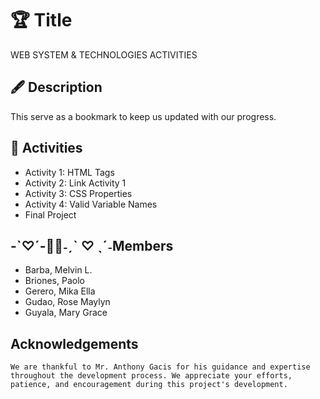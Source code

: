 # 🏆 Title
 WEB SYSTEM & TECHNOLOGIES ACTIVITIES
##  🖋 Description
 This serve as a bookmark to keep us updated with our progress.
##  📝 Activities
- Activity 1: HTML Tags 
- Activity 2: Link Activity 1
- Activity 3: CSS Properties
- Activity 4: Valid Variable Names
- Final Project

##  -`♡´-📓📃˗ˏˋ ♡ ˎˊ˗Members
- Barba, Melvin L.
- Briones, Paolo
- Gerero, Mika Ella
- Gudao, Rose Maylyn
- Guyala, Mary Grace

## Acknowledgements
    We are thankful to Mr. Anthony Gacis for his guidance and expertise throughout the development process. We appreciate your efforts, patience, and encouragement during this project's development.


